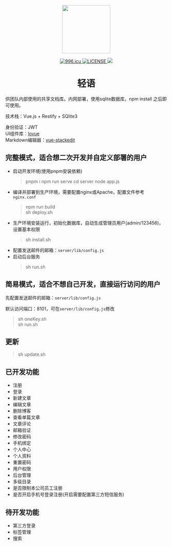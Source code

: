 <p align="center"><img width="150" src="./public/img/logo.svg"></p>

<p align="center">
  <a href="https://996.icu">
    <img src="https://img.shields.io/badge/link-996.icu-red.svg" alt="996.icu">
  </a>
  <a href="https://github.com/996icu/996.ICU/blob/master/LICENSE">
    <img src="https://img.shields.io/badge/license-Anti%20996-blue.svg" alt="LICENSE">
  </a>
  <img src="https://img.shields.io/github/stars/loliconer/qing-yu.svg">
</p>

<h1 align="center">轻语</h1>

供团队内部使用的共享文档库。内网部署，使用sqlite数据库，npm install 之后即可使用。

技术栈：Vue.js + Restify + SQlite3

身份验证：JWT  
UI组件库：[lovue](https://github.com/loliconer/lovue)  
Markdown编辑器：[vue-stackedit](https://github.com/loliconer/vue-stackedit)

## 完整模式，适合想二次开发并自定义部署的用户
- 启动开发环境(使用pnpm安装依赖)
  > pnpm i
  > npm run serve
  > cd server
  > node app.js
- 编译并部署到生产环境，需要配置nginx或Apache，配置文件参考 `nginx.conf`
  > npm run build  
  > sh deploy.sh
- 生产环境安装运行，初始化数据库，自动生成管理员用户(admin/123456)，设置基本权限
  > sh install.sh
- 配置发送邮件的邮箱：`server/lib/config.js`
- 启动后台服务
  > sh run.sh

## 简易模式，适合不想自己开发，直接运行访问的用户
先配置发送邮件的邮箱：`server/lib/config.js`

默认访问端口：8101，可在`server/lib/config.js`修改
> sh oneKey.sh  
> sh run.sh

## 更新
> sh update.sh

## 已开发功能
- 注册
- 登录
- 新建文章
- 编辑文章
- 删除博客
- 查看单篇文章
- 文章评论
- 邮箱验证
- 修改密码
- 手机绑定
- 个人中心
- 个人资料
- 重置密码
- 用户权限
- 后台管理
- 多级目录
- 是否限制本公司员工注册
- 是否开启手机号登录注册(开启需要配置第三方短信服务)

## 待开发功能
- 第三方登录
- 标签管理
- 搜索
